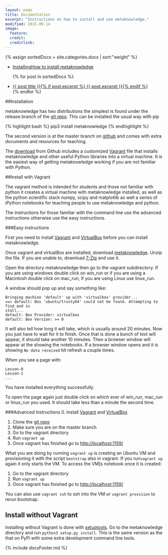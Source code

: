 ```yaml
---
layout: page
title: Documentation
excerpt: "Instructions on how to install and use metaknowledge."
modified: 2015-09-14
image:
  feature:
  credit:
  creditlink:
---
```


{% assign sortedDocs = site.categories.docs | sort:"weight"  %}
<ul class="post-list">
   <li><article><a href="#Installing">Installing<span class="excerpt">How to install metaknowledge</span></a></article></li>

{% for post in sortedDocs %}
  <li><article><a href="{{ site.baseurl }}{{ post.url }}">{{ post.title }}{% if post.excerpt %} <span class="excerpt">{{ post.excerpt }}</span>{% endif %}</a></article></li>
{% endfor %}

</ul>


##<a name="Installing"></a>Installation

metaknowledge has two distributions the simplest is found under the release branch of the [git repo](https://github.com/networks-lab/metaknowledge/tree/release). This can be installed the usual way with pip

{% highlight bash %}
pip3 install metaknowledge
{% endhighlight %}

The second version is at the master branch on [github](https://github.com/networks-lab/metaknowledge) and comes with extra documents and resources for teaching.

The [download](https://github.com/networks-lab/metaknowledge/archive/master.zip) from Github includes a customized [Vagrant](https://www.vagrantup.com) file that installs metaknowledge and other useful Python libraries into a virtual machine. It is the easiest way of getting metaknowledge working if you are not familiar with Python.

##Install with Vagrant

The vagrant method is intended for students and those not familiar with python it creates a virtual machine with metaknowledge installed, as well as the python scientific stack numpy, scipy and matplotlib as well a series of iPython notebooks for teaching people to use metaknowledge and python.

The instructions for those familiar with the command line use the advanced instructions otherwise use the easy instructions.

###Easy instructions

First you need to install [Vagrant](https://www.vagrantup.com/downloads.html) and [VirtualBox](https://www.virtualbox.org/wiki/Downloads) before you can install metaknowledge.

Once vagrant and virtualBox are installed, download [metaknowledge](https://github.com/networks-lab/metaknowledge/archive/master.zip). Unzip the file. If you are unable to, download [7-Zip](http://www.7-zip.org/) and use it.

Open the directory metaknowledge then go to the vagrant subdirectory. If you are using windows double click on win\_run or if you are using a Macintosh double click on mac\_run, if you are using Linux use linux\_run.

A window should pop up and say something like:

    Bringing machine 'default' up with 'virtualbox' provider...
    ==> default: Box 'ubuntu/trusty64' could not be found. Attempting to find and in
    stall...
    default: Box Provider: virtualbox
    default: Box Version: >= 0

It will also tell how long it will take, which is usually around 20 minutes. Now you just have to wait for it to finish. Once that is done a bunch of text will appear, it should take another 10 minutes. Then a browser window will appear at the showing the notebooks. If a browser window opens and it is showing `No data received` hit refresh a couple times.

When you see a page with:

    Lesson-0
    Lesson-1
    ...

You have installed everything successfully.

To open the page again just double click on which ever of win\_run, mac\_run or linux\_run you used. It should take less than a minute the second time.

###Advanced Instructions
0. Install [Vagrant](https://www.vagrantup.com/downloads.html) and [VirtualBox](https://www.virtualbox.org/wiki/Downloads)
1. Clone the [git repo](https://github.com/networks-lab/metaknowledge.git)
2. Make sure you are on the master branch
3. Go to the vagrant directory
4. Run `vagrant up`
5. Once vagrant has finished go to [http://localhost:1159/](http://localhost:1159/)

What you are doing by running `vagrant up` is creating an Ubuntu VM and provisioning it with the script `bootstrap` also in vagrant. If you run`vagrant up` again it only starts the VM. To access the VM]s notebook once it is created:

1. Go to the vagrant directory
2. Run `vagrant up`
3. Once vagrant has finished go to [http://localhost:1159/](http://localhost:1159/)

You can also use `vagrant ssh` to ssh into the VM or `vagrant provision` to rerun bootstrap.

## Install without Vagrant

Installing without Vagrant is done with [setuptools](https://pypi.python.org/pypi/setuptools). Go to the metaknowledge directory and run `python3 setup.py install`. This is the same version as the that on PyPi with some extra development command line tools.

{% include docsFooter.md %}
